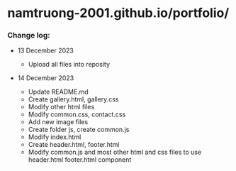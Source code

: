# namtruong-2001.github.io/portfolio/

### Change log:

- 13 December 2023
    - Upload all files into reposity

- 14 December 2023
    - Update README.md
    - Create gallery.html, gallery.css
    - Modify other html files
    - Modify common.css, contact.css
    - Add new image files
    - Create folder js, create common.js
    - Modify index.html
    - Create header.html, footer.html
    - Modify common.js and most other html and css files to use header.html footer.html component